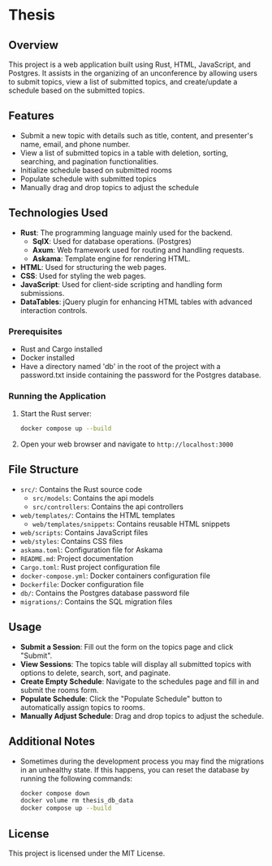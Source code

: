
# Thesis

## Overview
This project is a web application built using Rust, HTML, JavaScript, and Postgres. It assists in
the organizing of an unconference by allowing users to submit topics, view a list of submitted topics,
and create/update a schedule based on the submitted topics. 

## Features
- Submit a new topic with details such as title, content, and presenter's name, email, and phone 
  number.
- View a list of submitted topics in a table with deletion, sorting, searching, and pagination 
  functionalities.
- Initialize schedule based on submitted rooms
- Populate schedule with submitted topics
- Manually drag and drop topics to adjust the schedule

## Technologies Used
- **Rust**: The programming language mainly used for the backend.
  - **SqlX**: Used for database operations. (Postgres)
  - **Axum**: Web framework used for routing and handling requests.
  - **Askama**: Template engine for rendering HTML.
- **HTML**: Used for structuring the web pages.
- **CSS**: Used for styling the web pages.
- **JavaScript**: Used for client-side scripting and handling form submissions.
- **DataTables**: jQuery plugin for enhancing HTML tables with advanced interaction controls.

### Prerequisites
- Rust and Cargo installed
- Docker installed
- Have a directory named 'db' in the root of the project with a password.txt inside containing the 
  password for the Postgres database.

### Running the Application
1. Start the Rust server:
    ```sh
    docker compose up --build
    ```
2. Open your web browser and navigate to `http://localhost:3000`

## File Structure
- `src/`: Contains the Rust source code
  - `src/models`: Contains the api models
  - `src/controllers`: Contains the api controllers
- `web/templates/`: Contains the HTML templates
  - `web/templates/snippets`: Contains reusable HTML snippets
- `web/scripts`: Contains JavaScript files
- `web/styles`: Contains CSS files
- `askama.toml`: Configuration file for Askama
- `README.md`: Project documentation
- `Cargo.toml`: Rust project configuration file
- `docker-compose.yml`: Docker containers configuration file
- `Dockerfile`: Docker configuration file
- `db/`: Contains the Postgres database password file
- `migrations/`: Contains the SQL migration files

## Usage

- **Submit a Session**: Fill out the form on the topics page and click "Submit".
- **View Sessions**: The topics table will display all submitted topics with options to delete,
  search, sort, and paginate.
- **Create Empty Schedule**: Navigate to the schedules page and fill in and submit the rooms form.
- **Populate Schedule**: Click the "Populate Schedule" button to automatically assign topics to rooms.
- **Manually Adjust Schedule**: Drag and drop topics to adjust the schedule.

## Additional Notes
- Sometimes during the development process you may find the migrations in an unhealthy state. If this
  happens, you can reset the database by running the following commands:
    ```sh
    docker compose down
    docker volume rm thesis_db_data
    docker compose up --build
    ```

## License
This project is licensed under the MIT License.